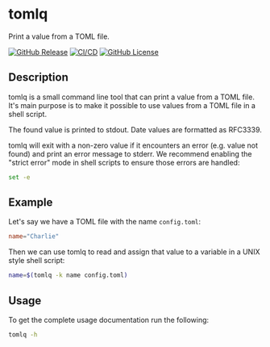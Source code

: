 # tomlq

Print a value from a TOML file.

[![GitHub Release](https://img.shields.io/github/v/release/ErikKalkoken/tomlq)](https://github.com/ErikKalkoken/tomlq)
[![CI/CD](https://github.com/ErikKalkoken/tomlq/actions/workflows/go.yml/badge.svg)](https://github.com/ErikKalkoken/tomlq/actions/workflows/go.yml)
[![GitHub License](https://img.shields.io/github/license/ErikKalkoken/tomlq)](https://github.com/ErikKalkoken/tomlq)

## Description

tomlq is a small command line tool that can print a value from a TOML file. It's main purpose is to make it possible to use values from a TOML file in a shell script.

The found value is printed to stdout. Date values are formatted as RFC3339.

tomlq will exit with a non-zero value if it encounters an error (e.g. value not found) and print an error message to stderr. We recommend enabling the "strict error" mode in shell scripts to ensure those errors are handled:

```sh
set -e
```

## Example

Let's say we have a TOML file with the name `config.toml`:

```toml
name="Charlie"
```

Then we can use tomlq to read and assign that value to a variable in a UNIX style shell script:

```bash
name=$(tomlq -k name config.toml)
```

## Usage

To get the complete usage documentation run the following:

```sh
tomlq -h
```
